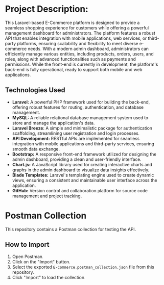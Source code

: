 <h1>Project Description:</h1>

<p>This Laravel-based E-Commerce platform is designed to provide a seamless shopping experience for customers while offering a powerful management dashboard for administrators. The platform features a robust API that enables integration with mobile applications, web services, or third-party platforms, ensuring scalability and flexibility to meet diverse e-commerce needs. With a modern admin dashboard, administrators can efficiently manage various entities, including products, orders, users, and roles, along with advanced functionalities such as payments and permissions. While the front-end is currently in development, the platform's back-end is fully operational, ready to support both mobile and web applications.</p>

 <h2>Technologies Used</h2>
    <ul>
        <li><strong>Laravel:</strong> A powerful PHP framework used for building the back-end, offering robust features for routing, authentication, and database management.</li>
        <li><strong>MySQL:</strong> A reliable relational database management system used to store and manage the application's data.</li>
        <li><strong>Laravel Breeze:</strong> A simple and minimalistic package for authentication scaffolding, streamlining user registration and login processes.</li>
        <li><strong>API Development:</strong> RESTful APIs are implemented for seamless integration with mobile applications and third-party services, ensuring smooth data exchange.</li>
        <li><strong>Bootstrap:</strong> A responsive front-end framework utilized for designing the admin dashboard, providing a clean and user-friendly interface.</li>
        <li><strong>Chart.js:</strong> A JavaScript library used for creating interactive charts and graphs in the admin dashboard to visualize data insights effectively.</li>
        <li><strong>Blade Templates:</strong> Laravel's templating engine used to create dynamic views, ensuring a consistent and maintainable user interface across the application.</li>
        <li><strong>GitHub:</strong> Version control and collaboration platform for source code management and project tracking.</li>
    </ul>

    
# Postman Collection

This repository contains a Postman collection for testing the API.

## How to Import

1. Open Postman.
2. Click on the "Import" button.
3. Select the exported `E-Commerce.postman_collection.json` file from this repository.
4. Click "Import" to load the collection.
